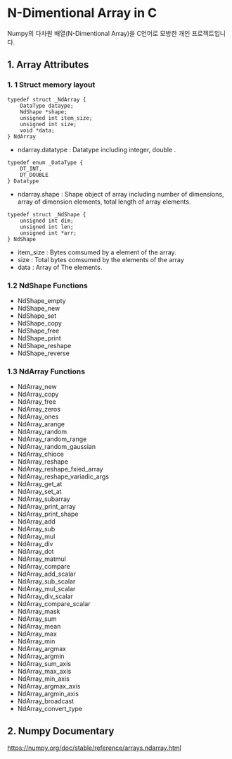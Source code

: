 
# N-Dimentional Array in C

Numpy의 다차원 배열(N-Dimentional Array)을 C언어로 모방한 개인 프로젝트입니다.

## 1. Array Attributes
### 1. 1 Struct memory layout
```
typedef struct _NdArray {
	DataType dataype;
	NdShape *shape;
	unsigned int item_size;
	unsigned int size;
	void *data;
} NdArray
```
* ndarray.datatype : Datatype including integer, double .
```
typedef enum _DataType {
	DT_INT,
	DT_DOUBLE
} Datatype
```
* ndarray.shape : Shape object of array including number of dimensions, array of dimension elements, total length of array elements. 
```
typedef struct _NdShape {
	unsigned int dim;
	unsigned int len;
	unsigned int *arr;
} NdShape
```
* item_size : Bytes comsumed by a element of the array.
* size : Total bytes comsumed by the elements of the array
* data : Array of The elements.

### 1.2 NdShape Functions
* NdShape_empty
* NdShape_new
* NdShape_set
* NdShape_copy
* NdShape_free
* NdShape_print
* NdShape_reshape
* NdShape_reverse

### 1.3 NdArray  Functions
* NdArray_new
* NdArray_copy
* NdArray_free
* NdArray_zeros
* NdArray_ones
* NdArray_arange
* NdArray_random
* NdArray_random_range
* NdArray_random_gaussian
* NdArray_chioce
* NdArray_reshape
* NdArray_reshape_fxied_array
* NdArray_reshape_variadic_args
* NdArray_get_at
* NdArray_set_at
* NdArray_subarray
* NdArray_print_array
* NdArray_print_shape
* NdArray_add
* NdArray_sub
* NdArray_mul
* NdArray_div
* NdArray_dot
* NdArray_matmul
* NdArray_compare
* NdArray_add_scalar
* NdArray_sub_scalar
* NdArray_mul_scalar
* NdArray_div_scalar
* NdArray_compare_scalar
* NdArray_mask
* NdArray_sum
* NdArray_mean
* NdArray_max
* NdArray_min
* NdArray_argmax
* NdArray_argmin
* NdArray_sum_axis
* NdArray_max_axis
* NdArray_min_axis
* NdArray_argmax_axis
* NdArray_argmin_axis
* NdArray_broadcast
* NdArray_convert_type
## 2. Numpy Documentary
https://numpy.org/doc/stable/reference/arrays.ndarray.html

